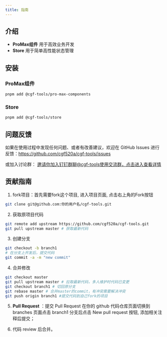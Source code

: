 ```yaml
---
title: 指南
---
```


## 介绍

- **ProMax组件** 用于高效业务开发
- **Store** 用于简单高性能状态管理

## 安装

### ProMax组件

```bash
pnpm add @cgf-tools/pro-max-components
```

### Store

```bash
pnpm add @cgf-tools/store
```

## 问题反馈

如果在使用过程中发现任何问题、或者有改善建议，欢迎在 GitHub Issues 进行反馈：<a href="https://github.com/cgf520a/cgf-tools/issues"  target="__blank">https://github.com/cgf520a/cgf-tools/issues</a>

或加入讨论群：
<a href="https://qr.dingtalk.com/action/joingroup?code=v1,k1,/lxUgEk0/E2X2ATksb7zOmO91wWo3bL3Z7NWW193I6Q=&_dt_no_comment=1&origin=11?" target="__blank">
邀请你加入钉钉群聊@cgf-tools使用交流群，点击进入查看详情
</a>

## 贡献指南

1. fork项目：首先需要fork这个项目, 进入项目页面, 点击右上角的Fork按钮

```bash
git clone git@github.com:你的用户名/cgf-tools.git
```

2. 获取原项目代码

```bash
git remote add upstream https://github.com/cgf520a/cgf-tools.git
git pull upstream master # 获取最新代码
```

3. 创建分支

```bash
git checkout -b branch1
# 在分支上开发后，提交代码
git commit -a -m "new commit"
```

4. 合并修改

```bash
git checkout master
git pull upstream master # 拉取最新代码，多人维护时代码已变更
git checkout branch1 # 切回原分支
git rebase master # 合并master的commit，有冲突需要解决冲突
git push origin branch1 #提交代码到自己fork的项目
```

5. **Pull Request** ：提交 Pull Request 在你的 github 代码仓库页面切换到 branches 页面点击 branch1 分支后点击 New pull request 按钮, 添加相关注释后提交；

6. 代码 review 后合并。
